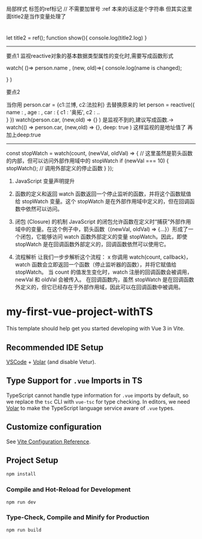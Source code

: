 


局部样式<style scoped> </style>
标签的ref标记 // 不需要加冒号 :ref  本来的话这是个字符串 但其实这里面title2是当作变量处理了
<div>
    <h1 ref="title2"> </h1>
</div>

let title2 = ref();
function show(){
    console.log(title2.log)
}





-------------------------------------------------------

要点1
监视reactive对象的基本数据类型属性的变化时,需要写成函数形式

watch( ()=> person.name , (new, old)=>{
    console.log(name is changed);

}
)

要点2



当你用 person.car = {c1:兰博, c2:法拉利} 去替换原来的
let person = reactive({
    name : ,
    age : ,
    car : {
        c1 : '奥拓',
        c2 : ..       
    }
}) 
watch(person.car, (new,old) => {} ) 是监视不到的,建议写成函数.-> watch(() => person.car, (new,old) => {}, deep: true ) 
这样监视的是地址值了 再加上deep:true






-------------------------------------------------------
const stopWatch = watch(count, (newVal, oldVal) => {
  // 这里虽然是箭头函数的内部，但可以访问外部作用域中的 stopWatch
  if (newVal === 10) {
    stopWatch(); // 调用外部定义的停止函数
  }
});


1. JavaScript 变量声明提升
2. 函数的定义和返回
watch 函数返回一个停止监听的函数，并将这个函数赋值给 stopWatch 变量。这个 stopWatch 是在外部作用域中定义的，但在回调函数中依然可以访问。

3. 闭包 (Closure) 的机制
JavaScript 的闭包允许函数在定义时“捕获”外部作用域中的变量。在这个例子中，箭头函数（(newVal, oldVal) => {...}）形成了一个闭包，它能够访问 watch 函数外部定义的变量 stopWatch。因此，即使 stopWatch 是在回调函数外部定义的，回调函数依然可以使用它。
4. 流程解析
让我们一步步解析这个流程：
x
你调用 watch(count, callback)，watch 函数会立即返回一个函数（停止监听器的函数），并将它赋值给 stopWatch。
当 count 的值发生变化时，watch 注册的回调函数会被调用，newVal 和 oldVal 会被传入。
在回调函数内，虽然 stopWatch 是在回调函数外定义的，但它已经存在于外部作用域，因此可以在回调函数中被调用。


















# my-first-vue-project-withTS

This template should help get you started developing with Vue 3 in Vite.

## Recommended IDE Setup

[VSCode](https://code.visualstudio.com/) + [Volar](https://marketplace.visualstudio.com/items?itemName=Vue.volar) (and disable Vetur).

## Type Support for `.vue` Imports in TS

TypeScript cannot handle type information for `.vue` imports by default, so we replace the `tsc` CLI with `vue-tsc` for type checking. In editors, we need [Volar](https://marketplace.visualstudio.com/items?itemName=Vue.volar) to make the TypeScript language service aware of `.vue` types.

## Customize configuration

See [Vite Configuration Reference](https://vitejs.dev/config/).

## Project Setup

```sh
npm install
```

### Compile and Hot-Reload for Development

```sh
npm run dev
```

### Type-Check, Compile and Minify for Production

```sh
npm run build
```
